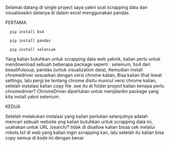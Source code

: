 Selamat datang di single project saya yakni soal scrapping data dan visualisasikn datanya di dalam excel menggunakan pandas

PERTAMA

      pip install bs4

      pip install pandas

      pip install selenium

Yang kalian butuhkan untuk scrapping data web yaknik, kalian perlu untuk mendownload sebuah beberapa package seperti : selenium, bs4 dari beautifulsoup, pandas (untuk visualization data),
Kemudian install chromedriver sesuaikan dengan versi chrome kalian, Bisa kalian lihat lewat settings, lalu pergi ke tentang chrome disitu muncul versi chrome kalian, setelah instalasi kalian
copy file .exe itu di folder project kalian kenapa perlu chromedriver? ChromeDriver diperlukan untuk menjalankn package yang kita install yakni selenium.

KEDUA

Setelah melakukan instalasi yang kalian perlukan selanjutnya adalah mencari sebuah website yng kalian butuhkan untuk scrapping data ini, usahakan untuk URL /search/? tidak di disallow
kalian bisaa cek melalui robots.txt di web yang kalian ingin scrapping kan, lalu setelah itu kalian bisa copy semua di kode ini dengan benar
